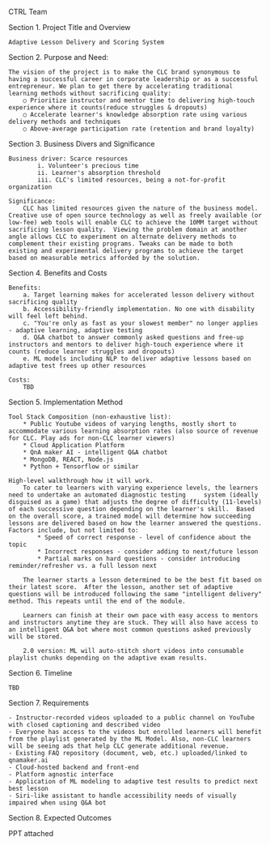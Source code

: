 CTRL Team

Section 1. Project Title and Overview

	Adaptive Lesson Delivery and Scoring System

Section 2. Purpose and Need:

	The vision of the project is to make the CLC brand synonymous to having a successful career in corporate leadership or as a successful  entrepreneur. We plan to get there by accelerating traditional learning methods without sacrificing quality:
		○ Prioritize instructor and mentor time to delivering high-touch experience where it counts(reduce struggles & dropouts)
		○ Accelerate learner's knowledge absorption rate using various delivery methods and techniques
		○ Above-average participation rate (retention and brand loyalty)

Section 3. Business Divers and Significance

	Business driver: Scarce resources
			i. Volunteer's precious time
			ii. Learner's absorption threshold
			iii. CLC's limited resources, being a not-for-profit organization
	
	Significance:
		CLC has limited resources given the nature of the business model. Creative use of open source technology as well as freely available (or low-fee) web tools will enable CLC to achieve the 10MM target without sacrificing lesson quality.  Viewing the problem domain at another angle allows CLC to experiment on alternate delivery methods to complement their existing programs. Tweaks can be made to both existing and experimental delivery programs to achieve the target based on measurable metrics afforded by the solution.

Section 4. Benefits and Costs

	Benefits:
		a. Target learning makes for accelerated lesson delivery without sacrificing quality
		b. Accessibility-friendly implementation. No one with disability will feel left behind.
		c. "You're only as fast as your slowest member" no longer applies - adaptive learning, adaptive testing
		d. Q&A chatbot to answer commonly asked questions and free-up instructors and mentors to deliver high-touch experience where it counts (reduce learner struggles and dropouts)
		e. ML models including NLP to deliver adaptive lessons based on adaptive test frees up other resources
	
	Costs:
		TBD

Section 5. Implementation Method

	Tool Stack Composition (non-exhaustive list):
		* Public Youtube videos of varying lengths, mostly short to accommodate various learning absorption rates (also source of revenue for CLC. Play ads for non-CLC learner viewers)
		* Cloud Application Platform
		* QnA maker AI - intelligent Q&A chatbot
		* MongoDB, REACT, Node.js
		* Python + Tensorflow or similar

	High-level walkthrough how it will work.
		To cater to learners with varying experience levels, the learners need to undertake an automated diagnostic testing 	system (ideally disguised as a game) that adjusts the degree of difficulty (11-levels) of each successive question depending on the learner's skill.  Based on the overall score, a trained model will determine how succeeding lessons are delivered based on how the learner answered the questions. Factors include, but not limited to: 
			* Speed of correct response - level of confidence about the topic
			* Incorrect responses - consider adding to next/future lesson
			* Partial marks on hard questions - consider introducing reminder/refresher vs. a full lesson next
		
		The learner starts a lesson determined to be the best fit based on their latest score.  After the lesson, another set of adaptive questions will be introduced following the same "intelligent delivery" method. This repeats until the end of the module. 
		
		Learners can finish at their own pace with easy access to mentors and instructors anytime they are stuck. They will also have access to an intelligent Q&A bot where most common questions asked previously will be stored.
		
		2.0 version: ML will auto-stitch short videos into consumable playlist chunks depending on the adaptive exam results.

Section 6. Timeline

	TBD

Section 7. Requirements

	- Instructor-recorded videos uploaded to a public channel on YouTube with closed captioning and described video
	- Everyone has access to the videos but enrolled learners will benefit from the playlist generated by the ML Model. Also, non-CLC learners will be seeing ads that help CLC generate additional revenue.
	- Existing FAQ repository (document, web, etc.) uploaded/linked to qnamaker.ai
	- Cloud-hosted backend and front-end
	- Platform agnostic interface
	- Application of ML modeling to adaptive test results to predict next best lesson
	- Siri-like assistant to handle accessibility needs of visually impaired when using Q&A bot 

Section 8. Expected Outcomes

PPT attached
